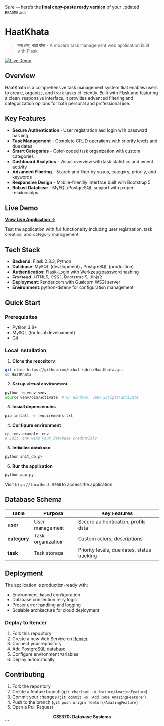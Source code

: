 Sure — here’s the **final copy-paste ready version** of your updated `README.md`:


# HaatKhata

> **কাজ শেষ, খাতা ফাঁকা** - A modern task management web application built with Flask

[![Live Demo](https://img.shields.io/badge/Live%20Demo--brightgreen?style=for-the-badge)](https://haatkhata.onrender.com/)

## Overview

HaatKhata is a comprehensive task management system that enables users to create, organize, and track tasks efficiently. Built with Flask and featuring a clean, responsive interface, it provides advanced filtering and categorization options for both personal and professional use.

## Key Features

- **Secure Authentication** - User registration and login with password hashing
- **Task Management** - Complete CRUD operations with priority levels and due dates
- **Smart Categories** - Color-coded task organization with custom categories
- **Dashboard Analytics** - Visual overview with task statistics and recent activity
- **Advanced Filtering** - Search and filter by status, category, priority, and keywords
- **Responsive Design** - Mobile-friendly interface built with Bootstrap 5
- **Robust Database** - MySQL/PostgreSQL support with proper relationships

## Live Demo

**[View Live Application →](https://haatkhata.onrender.com/)**

Test the application with full functionality including user registration, task creation, and category management.

## Tech Stack

- **Backend**: Flask 2.3.3, Python
- **Database**: MySQL (development) / PostgreSQL (production)
- **Authentication**: Flask-Login with Werkzeug password hashing
- **Frontend**: HTML5, CSS3, Bootstrap 5, Jinja2
- **Deployment**: Render.com with Gunicorn WSGI server
- **Environment**: python-dotenv for configuration management

## Quick Start

### Prerequisites
- Python 3.8+
- MySQL (for local development)
- Git

### Local Installation

1. **Clone the repository**
```bash
git clone https://github.com/nihal-kabir/HaatKhata.git
cd HaatKhata
````

2. **Set up virtual environment**

```bash
python -m venv venv
source venv/bin/activate  # On Windows: venv\Scripts\activate
```

3. **Install dependencies**

```bash
pip install -r requirements.txt
```

4. **Configure environment**

```bash
cp .env.example .env
# Edit .env with your database credentials
```

5. **Initialize database**

```bash
python init_db.py
```

6. **Run the application**

```bash
python app.py
```

Visit `http://localhost:5000` to access the application.

## Database Schema

| Table        | Purpose           | Key Features                                |
| ------------ | ----------------- | ------------------------------------------- |
| **user**     | User management   | Secure authentication, profile data         |
| **category** | Task organization | Custom colors, descriptions                 |
| **task**     | Task storage      | Priority levels, due dates, status tracking |

## Deployment

The application is production-ready with:

* Environment-based configuration
* Database connection retry logic
* Proper error handling and logging
* Scalable architecture for cloud deployment

### Deploy to Render

1. Fork this repository
2. Create a new Web Service on [Render](https://render.com)
3. Connect your repository
4. Add PostgreSQL database
5. Configure environment variables
6. Deploy automatically

## Contributing

1. Fork the repository
2. Create a feature branch (`git checkout -b feature/AmazingFeature`)
3. Commit your changes (`git commit -m 'Add some AmazingFeature'`)
4. Push to the branch (`git push origin feature/AmazingFeature`)
5. Open a Pull Request

<div align="center">
  <strong>CSE370: Database Systems</strong>
</div>
```
